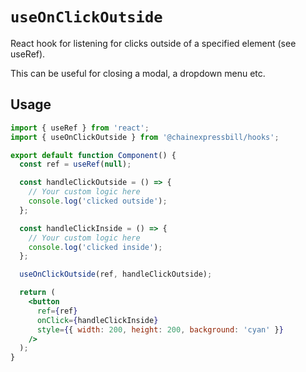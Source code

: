 # `useOnClickOutside`

React hook for listening for clicks outside of a specified element (see useRef).

This can be useful for closing a modal, a dropdown menu etc.

## Usage

```jsx
import { useRef } from 'react';
import { useOnClickOutside } from '@chainexpressbill/hooks';

export default function Component() {
  const ref = useRef(null);

  const handleClickOutside = () => {
    // Your custom logic here
    console.log('clicked outside');
  };

  const handleClickInside = () => {
    // Your custom logic here
    console.log('clicked inside');
  };

  useOnClickOutside(ref, handleClickOutside);

  return (
    <button
      ref={ref}
      onClick={handleClickInside}
      style={{ width: 200, height: 200, background: 'cyan' }}
    />
  );
}
```
